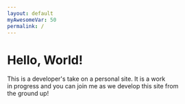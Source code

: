 ```yaml
---
layout: default
myAwesomeVar: 50
permalink: /
---
```

# Hello, World!
This is a developer's take on a personal site. It is a work  
in progress and you can join me as we develop this site from  
the ground up!  

